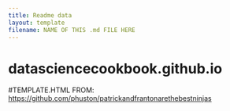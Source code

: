 ```yaml
---
title: Readme data
layout: template
filename: NAME OF THIS .md FILE HERE
--- 
```

# datasciencecookbook.github.io

#TEMPLATE.HTML FROM: https://github.com/phuston/patrickandfrantonarethebestninjas